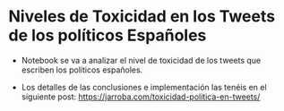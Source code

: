 # Niveles de Toxicidad en los Tweets de los políticos Españoles


* Notebook se va a analizar el nivel de toxicidad de los tweets que escriben los políticos españoles.


* Los detalles de las conclusiones e implementación las tenéis en el siguiente post: https://jarroba.com/toxicidad-politica-en-tweets/


